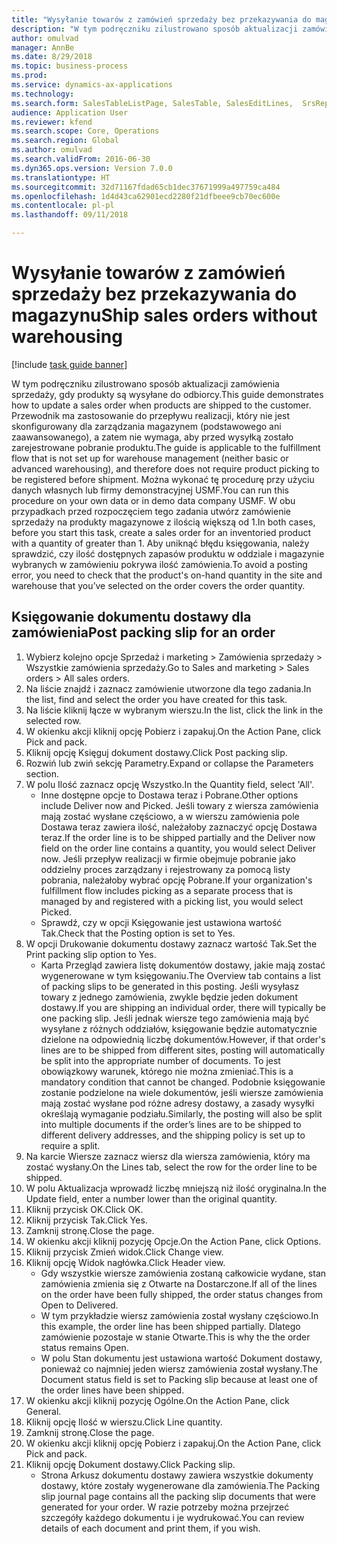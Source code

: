 ```yaml
--- 
title: "Wysyłanie towarów z zamówień sprzedaży bez przekazywania do magazynu"
description: "W tym podręczniku zilustrowano sposób aktualizacji zamówienia sprzedaży, gdy produkty są wysyłane do odbiorcy."
author: omulvad
manager: AnnBe
ms.date: 8/29/2018
ms.topic: business-process
ms.prod: 
ms.service: dynamics-ax-applications
ms.technology: 
ms.search.form: SalesTableListPage, SalesTable, SalesEditLines,  SrsReportViewerForm, SalesTableLineQuantity, CustPackingSlipJournal
audience: Application User
ms.reviewer: kfend
ms.search.scope: Core, Operations
ms.search.region: Global
ms.author: omulvad
ms.search.validFrom: 2016-06-30
ms.dyn365.ops.version: Version 7.0.0
ms.translationtype: HT
ms.sourcegitcommit: 32d71167fdad65cb1dec37671999a497759ca484
ms.openlocfilehash: 1d4d43ca62901ecd2280f21dfbeee9cb70ec600e
ms.contentlocale: pl-pl
ms.lasthandoff: 09/11/2018

---
```

# <a name="ship-sales-orders-without-warehousing"></a><span data-ttu-id="50b23-103">Wysyłanie towarów z zamówień sprzedaży bez przekazywania do magazynu</span><span class="sxs-lookup"><span data-stu-id="50b23-103">Ship sales orders without warehousing</span></span>

[!include [task guide banner](../../includes/task-guide-banner.md)]

<span data-ttu-id="50b23-104">W tym podręczniku zilustrowano sposób aktualizacji zamówienia sprzedaży, gdy produkty są wysyłane do odbiorcy.</span><span class="sxs-lookup"><span data-stu-id="50b23-104">This guide demonstrates how to update a sales order when products are shipped to the customer.</span></span> <span data-ttu-id="50b23-105">Przewodnik ma zastosowanie do przepływu realizacji, który nie jest skonfigurowany dla zarządzania magazynem (podstawowego ani zaawansowanego), a zatem nie wymaga, aby przed wysyłką zostało zarejestrowane pobranie produktu.</span><span class="sxs-lookup"><span data-stu-id="50b23-105">The guide is applicable to the fulfillment flow that is not set up for warehouse management (neither basic or advanced warehousing), and therefore does not require product picking to be registered before shipment.</span></span> <span data-ttu-id="50b23-106">Można wykonać tę procedurę przy użyciu danych własnych lub firmy demonstracyjnej USMF.</span><span class="sxs-lookup"><span data-stu-id="50b23-106">You can run this procedure on your own data or in demo data company USMF.</span></span> <span data-ttu-id="50b23-107">W obu przypadkach przed rozpoczęciem tego zadania utwórz zamówienie sprzedaży na produkty magazynowe z ilością większą od 1.</span><span class="sxs-lookup"><span data-stu-id="50b23-107">In both cases, before you start this task, create a sales order for an inventoried product with a quantity of greater than 1.</span></span> <span data-ttu-id="50b23-108">Aby uniknąć błędu księgowania, należy sprawdzić, czy ilość dostępnych zapasów produktu w oddziale i magazynie wybranych w zamówieniu pokrywa ilość zamówienia.</span><span class="sxs-lookup"><span data-stu-id="50b23-108">To avoid a posting error, you need to check that the product's on-hand quantity in the site and warehouse that you’ve selected on the order covers the order quantity.</span></span>


## <a name="post-packing-slip-for-an-order"></a><span data-ttu-id="50b23-109">Księgowanie dokumentu dostawy dla zamówienia</span><span class="sxs-lookup"><span data-stu-id="50b23-109">Post packing slip for an order</span></span>
1. <span data-ttu-id="50b23-110">Wybierz kolejno opcje Sprzedaż i marketing > Zamówienia sprzedaży > Wszystkie zamówienia sprzedaży.</span><span class="sxs-lookup"><span data-stu-id="50b23-110">Go to Sales and marketing > Sales orders > All sales orders.</span></span>
2. <span data-ttu-id="50b23-111">Na liście znajdź i zaznacz zamówienie utworzone dla tego zadania.</span><span class="sxs-lookup"><span data-stu-id="50b23-111">In the list, find and select the order you have created for this task.</span></span>
3. <span data-ttu-id="50b23-112">Na liście kliknij łącze w wybranym wierszu.</span><span class="sxs-lookup"><span data-stu-id="50b23-112">In the list, click the link in the selected row.</span></span>
4. <span data-ttu-id="50b23-113">W okienku akcji kliknij opcję Pobierz i zapakuj.</span><span class="sxs-lookup"><span data-stu-id="50b23-113">On the Action Pane, click Pick and pack.</span></span>
5. <span data-ttu-id="50b23-114">Kliknij opcję Księguj dokument dostawy.</span><span class="sxs-lookup"><span data-stu-id="50b23-114">Click Post packing slip.</span></span>
6. <span data-ttu-id="50b23-115">Rozwiń lub zwiń sekcję Parametry.</span><span class="sxs-lookup"><span data-stu-id="50b23-115">Expand or collapse the Parameters section.</span></span>
7. <span data-ttu-id="50b23-116">W polu Ilość zaznacz opcję Wszystko.</span><span class="sxs-lookup"><span data-stu-id="50b23-116">In the Quantity field, select 'All'.</span></span>
    * <span data-ttu-id="50b23-117">Inne dostępne opcje to Dostawa teraz i Pobrane.</span><span class="sxs-lookup"><span data-stu-id="50b23-117">Other options include Deliver now and Picked.</span></span> <span data-ttu-id="50b23-118">Jeśli towary z wiersza zamówienia mają zostać wysłane częściowo, a w wierszu zamówienia pole Dostawa teraz zawiera ilość, należałoby zaznaczyć opcję Dostawa teraz.</span><span class="sxs-lookup"><span data-stu-id="50b23-118">If the order line is to be shipped partially and the Deliver now field on the order line contains a quantity, you would select Deliver now.</span></span> <span data-ttu-id="50b23-119">Jeśli przepływ realizacji w firmie obejmuje pobranie jako oddzielny proces zarządzany i rejestrowany za pomocą listy pobrania, należałoby wybrać opcję Pobrane.</span><span class="sxs-lookup"><span data-stu-id="50b23-119">If your organization's fulfillment flow includes picking as a separate process that is managed by and registered with a picking list, you would select Picked.</span></span>  
    * <span data-ttu-id="50b23-120">Sprawdź, czy w opcji Księgowanie jest ustawiona wartość Tak.</span><span class="sxs-lookup"><span data-stu-id="50b23-120">Check that the Posting option is set to Yes.</span></span>  
8. <span data-ttu-id="50b23-121">W opcji Drukowanie dokumentu dostawy zaznacz wartość Tak.</span><span class="sxs-lookup"><span data-stu-id="50b23-121">Set the Print packing slip option to Yes.</span></span>
    * <span data-ttu-id="50b23-122">Karta Przegląd zawiera listę dokumentów dostawy, jakie mają zostać wygenerowane w tym księgowaniu.</span><span class="sxs-lookup"><span data-stu-id="50b23-122">The Overview tab contains a list of packing slips to be generated in this posting.</span></span> <span data-ttu-id="50b23-123">Jeśli wysyłasz towary z jednego zamówienia, zwykle będzie jeden dokument dostawy.</span><span class="sxs-lookup"><span data-stu-id="50b23-123">If you are shipping an individual order, there will typically be one packing slip.</span></span> <span data-ttu-id="50b23-124">Jeśli jednak wiersze tego zamówienia mają być wysyłane z różnych oddziałów, księgowanie będzie automatycznie dzielone na odpowiednią liczbę dokumentów.</span><span class="sxs-lookup"><span data-stu-id="50b23-124">However, if that order's lines are to be shipped from different sites, posting will automatically be split into the appropriate number of documents.</span></span> <span data-ttu-id="50b23-125">To jest obowiązkowy warunek, którego nie można zmieniać.</span><span class="sxs-lookup"><span data-stu-id="50b23-125">This is a mandatory condition that cannot be changed.</span></span> <span data-ttu-id="50b23-126">Podobnie księgowanie zostanie podzielone na wiele dokumentów, jeśli wiersze zamówienia mają zostać wysłane pod różne adresy dostawy, a zasady wysyłki określają wymaganie podziału.</span><span class="sxs-lookup"><span data-stu-id="50b23-126">Similarly, the posting will also be split into multiple documents if the order’s lines are to be shipped to different delivery addresses, and the shipping policy is set up to require a split.</span></span>  
9. <span data-ttu-id="50b23-127">Na karcie Wiersze zaznacz wiersz dla wiersza zamówienia, który ma zostać wysłany.</span><span class="sxs-lookup"><span data-stu-id="50b23-127">On the Lines tab, select the row for the order line to be shipped.</span></span>
10. <span data-ttu-id="50b23-128">W polu Aktualizacja wprowadź liczbę mniejszą niż ilość oryginalna.</span><span class="sxs-lookup"><span data-stu-id="50b23-128">In the Update field, enter a number lower than the original quantity.</span></span>
11. <span data-ttu-id="50b23-129">Kliknij przycisk OK.</span><span class="sxs-lookup"><span data-stu-id="50b23-129">Click OK.</span></span>
12. <span data-ttu-id="50b23-130">Kliknij przycisk Tak.</span><span class="sxs-lookup"><span data-stu-id="50b23-130">Click Yes.</span></span>
13. <span data-ttu-id="50b23-131">Zamknij stronę.</span><span class="sxs-lookup"><span data-stu-id="50b23-131">Close the page.</span></span>
14. <span data-ttu-id="50b23-132">W okienku akcji kliknij pozycję Opcje.</span><span class="sxs-lookup"><span data-stu-id="50b23-132">On the Action Pane, click Options.</span></span>
15. <span data-ttu-id="50b23-133">Kliknij przycisk Zmień widok.</span><span class="sxs-lookup"><span data-stu-id="50b23-133">Click Change view.</span></span>
16. <span data-ttu-id="50b23-134">Kliknij opcję Widok nagłówka.</span><span class="sxs-lookup"><span data-stu-id="50b23-134">Click Header view.</span></span>
    * <span data-ttu-id="50b23-135">Gdy wszystkie wiersze zamówienia zostaną całkowicie wydane, stan zamówienia zmienia się z Otwarte na Dostarczone.</span><span class="sxs-lookup"><span data-stu-id="50b23-135">If all of the lines on the order have been fully shipped, the order status changes from Open to Delivered.</span></span>  
    * <span data-ttu-id="50b23-136">W tym przykładzie wiersz zamówienia został wysłany częściowo.</span><span class="sxs-lookup"><span data-stu-id="50b23-136">In this example, the order line has been shipped partially.</span></span> <span data-ttu-id="50b23-137">Dlatego zamówienie pozostaje w stanie Otwarte.</span><span class="sxs-lookup"><span data-stu-id="50b23-137">This is why the the order status remains Open.</span></span>     
    * <span data-ttu-id="50b23-138">W polu Stan dokumentu jest ustawiona wartość Dokument dostawy, ponieważ co najmniej jeden wiersz zamówienia został wysłany.</span><span class="sxs-lookup"><span data-stu-id="50b23-138">The Document status field is set to Packing slip because at least one of the order lines have been shipped.</span></span>  
17. <span data-ttu-id="50b23-139">W okienku akcji kliknij pozycję Ogólne.</span><span class="sxs-lookup"><span data-stu-id="50b23-139">On the Action Pane, click General.</span></span>
18. <span data-ttu-id="50b23-140">Kliknij opcję Ilość w wierszu.</span><span class="sxs-lookup"><span data-stu-id="50b23-140">Click Line quantity.</span></span>
19. <span data-ttu-id="50b23-141">Zamknij stronę.</span><span class="sxs-lookup"><span data-stu-id="50b23-141">Close the page.</span></span>
20. <span data-ttu-id="50b23-142">W okienku akcji kliknij opcję Pobierz i zapakuj.</span><span class="sxs-lookup"><span data-stu-id="50b23-142">On the Action Pane, click Pick and pack.</span></span>
21. <span data-ttu-id="50b23-143">Kliknij opcję Dokument dostawy.</span><span class="sxs-lookup"><span data-stu-id="50b23-143">Click Packing slip.</span></span>
    * <span data-ttu-id="50b23-144">Strona Arkusz dokumentu dostawy zawiera wszystkie dokumenty dostawy, które zostały wygenerowane dla zamówienia.</span><span class="sxs-lookup"><span data-stu-id="50b23-144">The Packing slip journal page contains all the packing slip documents that were generated for your order.</span></span> <span data-ttu-id="50b23-145">W razie potrzeby można przejrzeć szczegóły każdego dokumentu i je wydrukować.</span><span class="sxs-lookup"><span data-stu-id="50b23-145">You can review details of each document and print them, if you wish.</span></span>  


